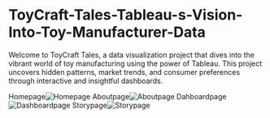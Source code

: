 # ToyCraft-Tales-Tableau-s-Vision-Into-Toy-Manufacturer-Data
Welcome to ToyCraft Tales, a data visualization project that dives into the vibrant world of toy manufacturing using the power of Tableau. This project uncovers hidden patterns, market trends, and consumer preferences through interactive and insightful dashboards.

Homepage![Homepage](https://github.com/user-attachments/assets/2c299805-6e3c-42d8-b99b-69ada04c84c2)
Aboutpage![Aboutpage](https://github.com/user-attachments/assets/a11f6755-ced5-47a6-8371-fcb53b6b210e)
Dahboardpage![Dashboardpage](https://github.com/user-attachments/assets/368d28b3-e74c-49d4-b49e-bb3769c7689a)
Storypage![Storypage](https://github.com/user-attachments/assets/9fc5c90c-5d30-40ec-8f5e-1bdf590e47db)
